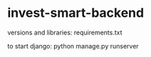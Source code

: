 # invest-smart-backend




versions and libraries: requirements.txt

to start django: python manage.py runserver
